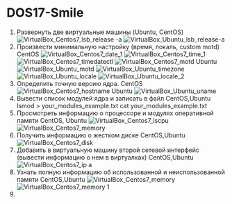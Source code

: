 # DOS17-Smile
1. Развернуть две виртуальные машины (Ubuntu, CentOS)
![VirtualBox_Centos7_lsb_release -a](https://github.com/Infectdream/DOS17-Smile/assets/100120414/34bdc029-a490-4c44-985d-9f18d1ed5a96)
![VirtualBox_Ubuntu_lsb_release-a](https://github.com/Infectdream/DOS17-Smile/assets/100120414/aad7f02b-a1c1-4c5d-b6cf-cd5e1a867404)
2. Произвести минимальную настройку (время, локаль, custom motd)
   CentOS
   ![VirtualBox_Centos7_date_1](https://github.com/Infectdream/DOS17-Smile/assets/100120414/5a726665-5586-43ef-b7dc-cd9efff07f75)
   ![VirtualBox_Centos7_time_1](https://github.com/Infectdream/DOS17-Smile/assets/100120414/407787b0-b47b-425d-916f-565ef1f02de2)
   ![VirtualBox_Centos7_timedatectl](https://github.com/Infectdream/DOS17-Smile/assets/100120414/99b4360b-c33a-41f8-a9f0-8afde13ae1f5)
   ![VirtualBox_Centos7_motd](https://github.com/Infectdream/DOS17-Smile/assets/100120414/c5fbd816-d689-4c8c-b20d-53171f8660fb)
   Ubuntu
   ![VirtualBox_Ubuntu_motd](https://github.com/Infectdream/DOS17-Smile/assets/100120414/1b9e04e5-0053-4b8c-9433-2ed98a80ffd9)
   ![VirtualBox_Ubuntu_timezone](https://github.com/Infectdream/DOS17-Smile/assets/100120414/45740c07-d653-406e-a6ea-182af9e6a010)
   ![VirtualBox_Ubuntu_locale](https://github.com/Infectdream/DOS17-Smile/assets/100120414/6e33ff1f-eba0-48cf-8378-759f7f908e6e)
   ![VirtualBox_Ubuntu_locale_2](https://github.com/Infectdream/DOS17-Smile/assets/100120414/3c25f809-343c-4c61-a33f-f20165a15800)
3. Определить точную версию ядра.
   CentOS
   ![VirtualBox_Centos7_hostname](https://github.com/Infectdream/DOS17-Smile/assets/100120414/f2152064-7c16-491a-a2b3-d5c5d7ea2ab8)
   Ubuntu
   ![VirtualBox_Ubuntu_uname](https://github.com/Infectdream/DOS17-Smile/assets/100120414/c402d062-5a12-45e4-a276-1e695e21394b)
4. Вывести список модулей ядра и записать в файл
   CentOS,Ubuntu
      lsmod > your_modules_example.txt
      cat your_modules_example.txt
5. Просмотреть информацию о процессоре и модулях оперативной памяти
   CentOS, Ubuntu
   ![VirtualBox_Centos7_lscpu](https://github.com/Infectdream/DOS17-Smile/assets/100120414/f08195b8-1fe7-4b69-87f4-f24a69d5c777)
   ![VirtualBox_Centos7_memory](https://github.com/Infectdream/DOS17-Smile/assets/100120414/c4379403-b3d3-45cc-a130-f258a5a5b966)
6. Получить информацию о жестком диске
   CentOS,Ubuntu
   ![VirtualBox_Centos7_disk](https://github.com/Infectdream/DOS17-Smile/assets/100120414/483a84ad-659c-42a6-8cb3-a6ca1ad5c01b)
7. Добавить в виртуальную машину второй сетевой интерфейс (вывести информацию о нем в виртуалках)
   CentOS,Ubuntu
   ![VirtualBox_Centos7_ip a](https://github.com/Infectdream/DOS17-Smile/assets/100120414/e0598ebf-a9a1-49a6-835d-da949ce3731e)
8. Узнать полную информацию об использованной и неиспользованной памяти
   CentOS,Ubuntu
   ![VirtualBox_Centos7_memory](https://github.com/Infectdream/DOS17-Smile/assets/100120414/f9370962-428a-49e0-920d-8dd11b511797)
   ![VirtualBox_Centos7_memory 1](https://github.com/Infectdream/DOS17-Smile/assets/100120414/d694d229-2bd1-40a5-85cb-1ca6b74344f6)
9. 










   


   

